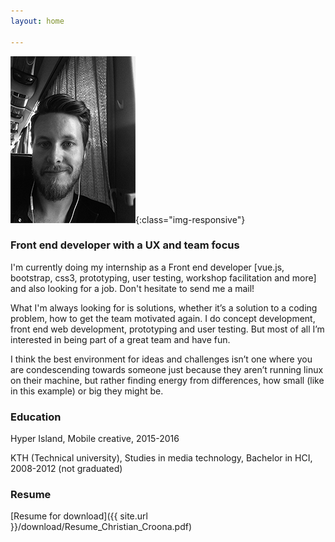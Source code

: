 ```yaml
---
layout: home

---
```


![patch](/images/profilepic.png){:class="img-responsive"}

### Front end developer with a UX and team focus

I'm currently doing my internship as a Front end developer [vue.js, bootstrap, css3, prototyping, user testing, workshop facilitation and more] and also looking for a job. Don't hesitate to send me a mail!

What I'm always looking for is solutions, whether it’s a solution to a coding problem, how to get the team motivated again. I do concept development, front end web development, prototyping and user testing. But most of all I’m interested in being part of a great team and have fun.

I think the best environment for ideas and challenges isn’t one where you are condescending towards someone just because they aren’t running linux on their machine, but rather finding energy from differences, how small (like in this example) or big they might be.


### Education


Hyper Island, Mobile creative, 2015-2016

KTH (Technical university), Studies in media technology, Bachelor in HCI, 2008-2012 (not graduated)

### Resume

[Resume for download]({{ site.url }}/download/Resume_Christian_Croona.pdf)
